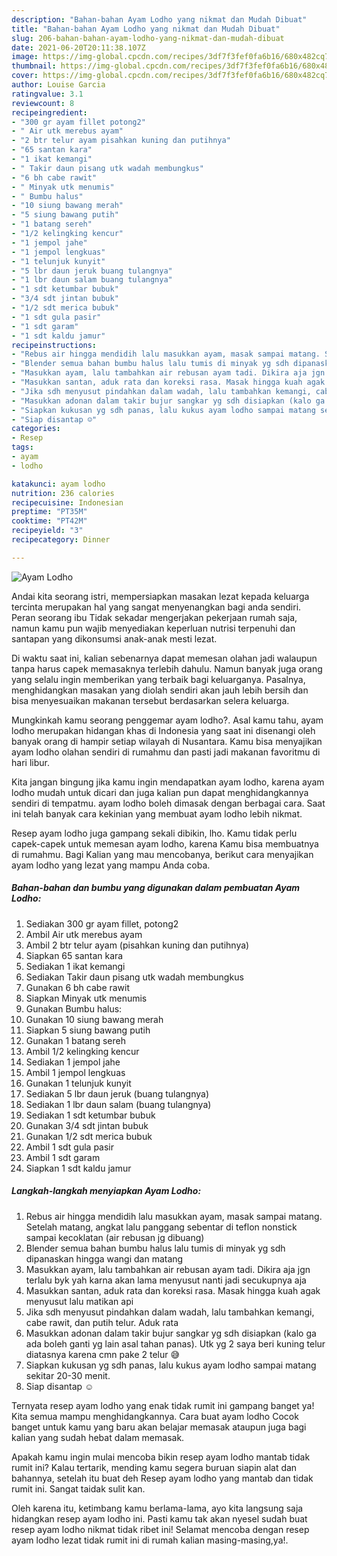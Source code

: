 ```yaml
---
description: "Bahan-bahan Ayam Lodho yang nikmat dan Mudah Dibuat"
title: "Bahan-bahan Ayam Lodho yang nikmat dan Mudah Dibuat"
slug: 206-bahan-bahan-ayam-lodho-yang-nikmat-dan-mudah-dibuat
date: 2021-06-20T20:11:38.107Z
image: https://img-global.cpcdn.com/recipes/3df7f3fef0fa6b16/680x482cq70/ayam-lodho-foto-resep-utama.jpg
thumbnail: https://img-global.cpcdn.com/recipes/3df7f3fef0fa6b16/680x482cq70/ayam-lodho-foto-resep-utama.jpg
cover: https://img-global.cpcdn.com/recipes/3df7f3fef0fa6b16/680x482cq70/ayam-lodho-foto-resep-utama.jpg
author: Louise Garcia
ratingvalue: 3.1
reviewcount: 8
recipeingredient:
- "300 gr ayam fillet potong2"
- " Air utk merebus ayam"
- "2 btr telur ayam pisahkan kuning dan putihnya"
- "65 santan kara"
- "1 ikat kemangi"
- " Takir daun pisang utk wadah membungkus"
- "6 bh cabe rawit"
- " Minyak utk menumis"
- " Bumbu halus"
- "10 siung bawang merah"
- "5 siung bawang putih"
- "1 batang sereh"
- "1/2 kelingking kencur"
- "1 jempol jahe"
- "1 jempol lengkuas"
- "1 telunjuk kunyit"
- "5 lbr daun jeruk buang tulangnya"
- "1 lbr daun salam buang tulangnya"
- "1 sdt ketumbar bubuk"
- "3/4 sdt jintan bubuk"
- "1/2 sdt merica bubuk"
- "1 sdt gula pasir"
- "1 sdt garam"
- "1 sdt kaldu jamur"
recipeinstructions:
- "Rebus air hingga mendidih lalu masukkan ayam, masak sampai matang. Setelah matang, angkat lalu panggang sebentar di teflon nonstick sampai kecoklatan (air rebusan jg dibuang)"
- "Blender semua bahan bumbu halus lalu tumis di minyak yg sdh dipanaskan hingga wangi dan matang"
- "Masukkan ayam, lalu tambahkan air rebusan ayam tadi. Dikira aja jgn terlalu byk yah karna akan lama menyusut nanti jadi secukupnya aja"
- "Masukkan santan, aduk rata dan koreksi rasa. Masak hingga kuah agak menyusut lalu matikan api"
- "Jika sdh menyusut pindahkan dalam wadah, lalu tambahkan kemangi, cabe rawit, dan putih telur. Aduk rata"
- "Masukkan adonan dalam takir bujur sangkar yg sdh disiapkan (kalo ga ada boleh ganti yg lain asal tahan panas). Utk yg 2 saya beri kuning telur diatasnya karena cmn pake 2 telur 😅"
- "Siapkan kukusan yg sdh panas, lalu kukus ayam lodho sampai matang sekitar 20-30 menit."
- "Siap disantap ☺️"
categories:
- Resep
tags:
- ayam
- lodho

katakunci: ayam lodho 
nutrition: 236 calories
recipecuisine: Indonesian
preptime: "PT35M"
cooktime: "PT42M"
recipeyield: "3"
recipecategory: Dinner

---
```



![Ayam Lodho](https://img-global.cpcdn.com/recipes/3df7f3fef0fa6b16/680x482cq70/ayam-lodho-foto-resep-utama.jpg)

Andai kita seorang istri, mempersiapkan masakan lezat kepada keluarga tercinta merupakan hal yang sangat menyenangkan bagi anda sendiri. Peran seorang ibu Tidak sekadar mengerjakan pekerjaan rumah saja, namun kamu pun wajib menyediakan keperluan nutrisi terpenuhi dan santapan yang dikonsumsi anak-anak mesti lezat.

Di waktu  saat ini, kalian sebenarnya dapat memesan olahan jadi walaupun tanpa harus capek memasaknya terlebih dahulu. Namun banyak juga orang yang selalu ingin memberikan yang terbaik bagi keluarganya. Pasalnya, menghidangkan masakan yang diolah sendiri akan jauh lebih bersih dan bisa menyesuaikan makanan tersebut berdasarkan selera keluarga. 



Mungkinkah kamu seorang penggemar ayam lodho?. Asal kamu tahu, ayam lodho merupakan hidangan khas di Indonesia yang saat ini disenangi oleh banyak orang di hampir setiap wilayah di Nusantara. Kamu bisa menyajikan ayam lodho olahan sendiri di rumahmu dan pasti jadi makanan favoritmu di hari libur.

Kita jangan bingung jika kamu ingin mendapatkan ayam lodho, karena ayam lodho mudah untuk dicari dan juga kalian pun dapat menghidangkannya sendiri di tempatmu. ayam lodho boleh dimasak dengan berbagai cara. Saat ini telah banyak cara kekinian yang membuat ayam lodho lebih nikmat.

Resep ayam lodho juga gampang sekali dibikin, lho. Kamu tidak perlu capek-capek untuk memesan ayam lodho, karena Kamu bisa membuatnya di rumahmu. Bagi Kalian yang mau mencobanya, berikut cara menyajikan ayam lodho yang lezat yang mampu Anda coba.

<!--inarticleads1-->

##### Bahan-bahan dan bumbu yang digunakan dalam pembuatan Ayam Lodho:

1. Sediakan 300 gr ayam fillet, potong2
1. Ambil  Air utk merebus ayam
1. Ambil 2 btr telur ayam (pisahkan kuning dan putihnya)
1. Siapkan 65 santan kara
1. Sediakan 1 ikat kemangi
1. Sediakan  Takir daun pisang utk wadah membungkus
1. Gunakan 6 bh cabe rawit
1. Siapkan  Minyak utk menumis
1. Gunakan  Bumbu halus:
1. Gunakan 10 siung bawang merah
1. Siapkan 5 siung bawang putih
1. Gunakan 1 batang sereh
1. Ambil 1/2 kelingking kencur
1. Sediakan 1 jempol jahe
1. Ambil 1 jempol lengkuas
1. Gunakan 1 telunjuk kunyit
1. Sediakan 5 lbr daun jeruk (buang tulangnya)
1. Sediakan 1 lbr daun salam (buang tulangnya)
1. Sediakan 1 sdt ketumbar bubuk
1. Gunakan 3/4 sdt jintan bubuk
1. Gunakan 1/2 sdt merica bubuk
1. Ambil 1 sdt gula pasir
1. Ambil 1 sdt garam
1. Siapkan 1 sdt kaldu jamur




<!--inarticleads2-->

##### Langkah-langkah menyiapkan Ayam Lodho:

1. Rebus air hingga mendidih lalu masukkan ayam, masak sampai matang. Setelah matang, angkat lalu panggang sebentar di teflon nonstick sampai kecoklatan (air rebusan jg dibuang)
1. Blender semua bahan bumbu halus lalu tumis di minyak yg sdh dipanaskan hingga wangi dan matang
1. Masukkan ayam, lalu tambahkan air rebusan ayam tadi. Dikira aja jgn terlalu byk yah karna akan lama menyusut nanti jadi secukupnya aja
1. Masukkan santan, aduk rata dan koreksi rasa. Masak hingga kuah agak menyusut lalu matikan api
1. Jika sdh menyusut pindahkan dalam wadah, lalu tambahkan kemangi, cabe rawit, dan putih telur. Aduk rata
1. Masukkan adonan dalam takir bujur sangkar yg sdh disiapkan (kalo ga ada boleh ganti yg lain asal tahan panas). Utk yg 2 saya beri kuning telur diatasnya karena cmn pake 2 telur 😅
1. Siapkan kukusan yg sdh panas, lalu kukus ayam lodho sampai matang sekitar 20-30 menit.
1. Siap disantap ☺️




Ternyata resep ayam lodho yang enak tidak rumit ini gampang banget ya! Kita semua mampu menghidangkannya. Cara buat ayam lodho Cocok banget untuk kamu yang baru akan belajar memasak ataupun juga bagi kalian yang sudah hebat dalam memasak.

Apakah kamu ingin mulai mencoba bikin resep ayam lodho mantab tidak rumit ini? Kalau tertarik, mending kamu segera buruan siapin alat dan bahannya, setelah itu buat deh Resep ayam lodho yang mantab dan tidak rumit ini. Sangat taidak sulit kan. 

Oleh karena itu, ketimbang kamu berlama-lama, ayo kita langsung saja hidangkan resep ayam lodho ini. Pasti kamu tak akan nyesel sudah buat resep ayam lodho nikmat tidak ribet ini! Selamat mencoba dengan resep ayam lodho lezat tidak rumit ini di rumah kalian masing-masing,ya!.

